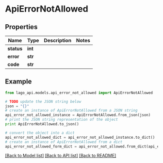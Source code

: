 # ApiErrorNotAllowed


## Properties

Name | Type | Description | Notes
------------ | ------------- | ------------- | -------------
**status** | **int** |  | 
**error** | **str** |  | 
**code** | **str** |  | 

## Example

```python
from lago_api.models.api_error_not_allowed import ApiErrorNotAllowed

# TODO update the JSON string below
json = "{}"
# create an instance of ApiErrorNotAllowed from a JSON string
api_error_not_allowed_instance = ApiErrorNotAllowed.from_json(json)
# print the JSON string representation of the object
print ApiErrorNotAllowed.to_json()

# convert the object into a dict
api_error_not_allowed_dict = api_error_not_allowed_instance.to_dict()
# create an instance of ApiErrorNotAllowed from a dict
api_error_not_allowed_form_dict = api_error_not_allowed.from_dict(api_error_not_allowed_dict)
```
[[Back to Model list]](../README.md#documentation-for-models) [[Back to API list]](../README.md#documentation-for-api-endpoints) [[Back to README]](../README.md)


